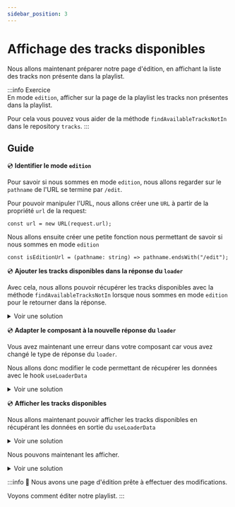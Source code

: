 ```yaml
---
sidebar_position: 3
---
```


# Affichage des tracks disponibles

Nous allons maintenant préparer notre page d'édition, en affichant la liste des tracks non présente dans la playlist.

:::info Exercice  
En mode `edition`, afficher sur la page de la playlist les tracks non présentes dans la playlist.

Pour cela vous pouvez vous aider de la méthode `findAvailableTracksNotIn` dans le repository `tracks`.
:::

## Guide

💿 **Identifier le mode `edition`**

Pour savoir si nous sommes en mode `edition`, nous allons regarder sur le `pathname` de l'URL se termine par `/edit`.

Pour pouvoir manipuler l'URL, nous allons créer une `URL` à partir de la propriété `url` de la request:

```tsx
const url = new URL(request.url);
```

Nous allons ensuite créer une petite fonction nous permettant de savoir si nous sommes en mode `edition`

```tsx
const isEditionUrl = (pathname: string) => pathname.endsWith("/edit");
```

💿 **Ajouter les tracks disponibles dans la réponse du `loader`**

Avec cela, nous allons pouvoir récupérer les tracks disponibles avec la méthode `findAvailableTracksNotIn` lorsque nous sommes en mode `edition` pour le retourner dans la réponse.

<details>
  <summary>Voir une solution</summary>

```tsx title="app/routes/_layout.playlists.$id.(edit).tsx"
// highlight-next-line
const isEditionUrl = (pathname: string) => pathname.endsWith("/edit");

export const loader = async ({ params }: LoaderArgs) => {
  const id = params.id;
  const playlist = await playlists.find(id || "");
  if (!playlist) {
    throw new Error("playlist not found");
  }

  // highlight-start
  let availableTracks: Track[] = [];
  const url = new URL(request.url);

  if (isEditionUrl(url.pathname)) {
    availableTracks = await tracks.findAvailableTracksNotIn(playlist.tracks);
  }

  return json({ playlist, availableTracks });
  // highlight-end
};
```

</details>

💿 **Adapter le composant à la nouvelle réponse du `loader`**

Vous avez maintenant une erreur dans votre composant car vous avez changé le type de réponse du `loader`.

Nous allons donc modifier le code permettant de récupérer les données avec le hook `useLoaderData`

<details>
  <summary>Voir une solution</summary>

```tsx title="app/routes/_layout.playlists.$id.(edit).tsx"
// ...
export default function Playlist() {
  // highlight-next-line
  const { playlist } = useLoaderData<typeof loader>();
  //...
}
```

</details>

💿 **Afficher les tracks disponibles**

Nous allons maintenant pouvoir afficher les tracks disponibles en récupérant les données en sortie du `useLoaderData`

<details>
  <summary>Voir une solution</summary>

```tsx title="app/routes/_layout.playlists.$id.(edit).tsx"
// ...
export default function Playlist() {
  // highlight-next-line
  const { playlist, availableTracks } = useLoaderData<typeof loader>();
  //...
}
```

</details>

Nous pouvons maintenant les afficher.

<details>
  <summary>Voir une solution</summary>

```tsx title="app/routes/_layout.playlists.$id.(edit).tsx"
export default function Playlist() {
  // highlight-next-line
  const { playlist, availableTracks } = useLoaderData<typeof loader>();

  return (
    <div className="flex h-screen flex-col px-6 py-3">
      <h1 className="title-1">{/* Nom de la playlist */}</h1>
      <div>
        <ul>{/* Liste des track de la playlist */}</ul>
        // highlight-start
        <ul className="flex-1 overflow-auto">
          {availableTracks.map((track) => (
            <li key={track.id} className="flex justify-between space-x-4">
              <span>
                {track.name} · {track.artist}
              </span>
            </li>
          ))}
        </ul>
        // highlight-end
      </div>
    </div>
  );
}
```

</details>

:::info 👏 Nous avons une page d'édition prête à effectuer des modifications.

Voyons comment éditer notre playlist.
:::
